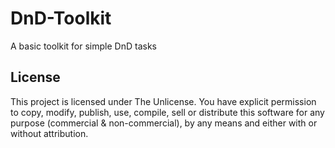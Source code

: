 # DnD-Toolkit
A basic toolkit for simple DnD tasks

## License
This project is licensed under The Unlicense. You have explicit permission to copy, modify, publish, use, compile, sell or distribute this software for any purpose (commercial & non-commercial), by any means and either with or without attribution.
